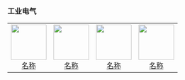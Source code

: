 ### 工业电气

<table>
  <tr>
    <td style="text-align: center;">
      <a href="链接">
        <img src="png/工业电气/图片.png" width="80">
        <br>
        <span>名称</span>
      </a>
    </td>
    <td style="text-align: center;">
      <a href="链接">
        <img src="png/工业电气/图片.png" width="80">
        <br>
        <span>名称</span>
      </a>
    </td>
    <td style="text-align: center;">
      <a href="链接">
        <img src="png/工业电气/图片.png" width="80">
        <br>
        <span>名称</span>
      </a>
    </td>
    <td style="text-align: center;">
      <a href="链接">
        <img src="png/工业电气/图片.png" width="80">
        <br>
        <span>名称</span>
      </a>
    </td>
    </tr>
</table>